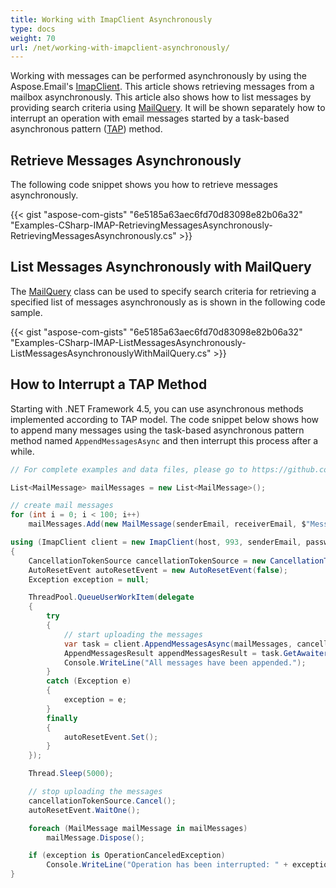 ```yaml
---
title: Working with ImapClient Asynchronously
type: docs
weight: 70
url: /net/working-with-imapclient-asynchronously/
---
```



Working with messages can be performed asynchronously by using the Aspose.Email's [ImapClient](https://apireference.aspose.com/email/net/aspose.email.clients.imap/imapclient). This article shows retrieving messages from a mailbox asynchronously. This article also shows how to list messages by providing search criteria using [MailQuery](https://apireference.aspose.com/email/net/aspose.email.tools.search/mailquery). It will be shown separately how to interrupt an operation with email messages started by a task-based asynchronous pattern ([TAP](https://docs.microsoft.com/en-us/dotnet/standard/asynchronous-programming-patterns/task-based-asynchronous-pattern-tap)) method.

## **Retrieve Messages Asynchronously**
The following code snippet shows you how to retrieve messages asynchronously.

{{< gist "aspose-com-gists" "6e5185a63aec6fd70d83098e82b06a32" "Examples-CSharp-IMAP-RetrievingMessagesAsynchronously-RetrievingMessagesAsynchronously.cs" >}}

## **List Messages Asynchronously with MailQuery**
The [MailQuery](https://apireference.aspose.com/email/net/aspose.email.tools.search/mailquery) class can be used to specify search criteria for retrieving a specified list of messages asynchronously as is shown in the following code sample.

{{< gist "aspose-com-gists" "6e5185a63aec6fd70d83098e82b06a32" "Examples-CSharp-IMAP-ListMessagesAsynchronously-ListMessagesAsynchronouslyWithMailQuery.cs" >}}

## **How to Interrupt a TAP Method**
Starting with .NET Framework 4.5, you can use asynchronous methods implemented according to TAP model. The code snippet below shows how to append many messages using the task-based asynchronous pattern method named `AppendMessagesAsync` and then interrupt this process after a while.

```csharp
// For complete examples and data files, please go to https://github.com/aspose-email/Aspose.Email-for-.NET

List<MailMessage> mailMessages = new List<MailMessage>();

// create mail messages
for (int i = 0; i < 100; i++)
    mailMessages.Add(new MailMessage(senderEmail, receiverEmail, $"Message #{i}", "Text"));

using (ImapClient client = new ImapClient(host, 993, senderEmail, password, SecurityOptions.SSLImplicit))
{
    CancellationTokenSource cancellationTokenSource = new CancellationTokenSource();
    AutoResetEvent autoResetEvent = new AutoResetEvent(false);
    Exception exception = null;

    ThreadPool.QueueUserWorkItem(delegate
    {
        try
        {
            // start uploading the messages
            var task = client.AppendMessagesAsync(mailMessages, cancellationTokenSource.Token);
            AppendMessagesResult appendMessagesResult = task.GetAwaiter().GetResult();
            Console.WriteLine("All messages have been appended.");
        }
        catch (Exception e)
        {
            exception = e;
        }
        finally
        {
            autoResetEvent.Set();
        }
    });

    Thread.Sleep(5000);

    // stop uploading the messages
    cancellationTokenSource.Cancel();
    autoResetEvent.WaitOne();

    foreach (MailMessage mailMessage in mailMessages)
        mailMessage.Dispose();

    if (exception is OperationCanceledException)
        Console.WriteLine("Operation has been interrupted: " + exception.Message);
}
```
